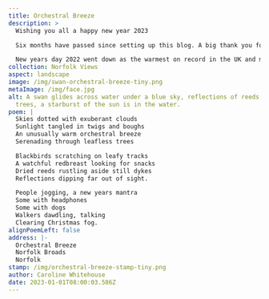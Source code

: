 ```yaml
---
title: Orchestral Breeze
description: >
  Wishing you all a happy new year 2023

  Six months have passed since setting up this blog. A big thank you for sharing this journey with me and taking the time to read my postcards, I have many more postcards to share. 

  New years day 2022 went down as the warmest on record in the UK and many took advantage of this, it was reported some even had barbeques. Most just took to their feet to get out and enjoy the unusually warm winter's day, clearing their heads of the last remnants of ‘Christmas fog.’ 
collection: Norfolk Views
aspect: landscape
image: /img/swan-orchestral-breeze-tiny.png
metaImage: /img/face.jpg
alt: A swan glides across water under a blue sky, reflections of reeds and
  trees, a starburst of the sun is in the water.
poem: |
  Skies dotted with exuberant clouds
  Sunlight tangled in twigs and boughs
  An unusually warm orchestral breeze
  Serenading through leafless trees

  Blackbirds scratching on leafy tracks
  A watchful redbreast looking for snacks
  Dried reeds rustling aside still dykes 
  Reflections dipping far out of sight.

  People jogging, a new years mantra
  Some with headphones 
  Some with dogs
  Walkers dawdling, talking
  Clearing Christmas fog.
alignPoemLeft: false
address: |-
  Orchestral Breeze
  Norfolk Broads
  Norfolk
stamp: /img/orchestral-breeze-stamp-tiny.png
author: Caroline Whitehouse
date: 2023-01-01T08:00:03.586Z
---
```

